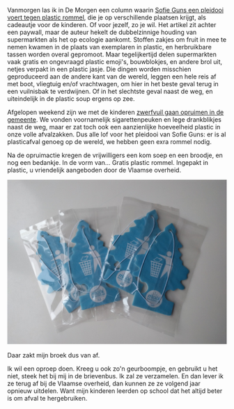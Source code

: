 <!--
.. title: Plastic prullen
.. slug: weg-met-plastic-prullen
.. date: 2019-10-22 08:55:52 UTC+02:00
.. tags: 
.. category: beleid, plastic, vlaanderen 
.. link: 
.. description: 
.. type: text
-->

Vanmorgen las ik in De Morgen een column waarin [Sofie Guns een pleidooi voert tegen plastic rommel](https://www.demorgen.be/meningen/beste-aldi-delhaize-lidl-en-brantano-lees-uw-charter-voor-u-een-plastic-prul-voorstelt~bbfc3ba4/), die je op verschillende plaatsen krijgt, als cadeautje voor de kinderen. Of voor jezelf, zo je wil. Het artikel zit achter een paywall, maar de auteur hekelt de dubbelzinnige houding van supermarkten als het op ecologie aankomt. Stoffen zakjes om fruit in mee te nemen kwamen in de plaats van exemplaren in plastic, en herbruikbare tassen worden overal gepromoot. Maar tegelijkertijd delen supermarkten vaak gratis en ongevraagd plastic emoji's, bouwblokjes, en andere brol uit, netjes verpakt in een plastic jasje. Die dingen worden misschien geproduceerd aan de andere kant van de wereld, leggen een hele reis af met boot, vliegtuig en/of vrachtwagen, om hier in het beste geval terug in een vuilnisbak te verdwijnen. Of in het slechtste geval naast de weg, en uiteindelijk in de plastic soup ergens op zee.

Afgelopen weekend zijn we met de kinderen [zwerfvuil gaan opruimen in de gemeente](https://www.gva.be/cnt/dmf20191020_04672956/meer-dan-honderd-vrijwilligers-doen-mee-aan-opruimactie-zwerfvuil-er-ligt-toch-wel-meer-dan-ik-gedacht-had). We vonden voornamelijk sigarettenpeuken en lege drankblikjes naast de weg, maar er zat toch ook een aanzienlijke hoeveelheid plastic in onze volle afvalzakken. Dus alle lof voor het pleidooi van Sofie Guns: er is al plasticafval genoeg op de wereld, we hebben geen exra rommel nodig.

Na de opruimactie kregen de vrijwilligers een kom soep en een broodje, en nog een bedankje. In de vorm van... Gratis plastic rommel. Ingepakt in plastic, u vriendelijk aangeboden door de Vlaamse overheid.

![plastic autoboompjes](/galleries/misc/rommel.jpg)

Daar zakt mijn broek dus van af. 

Ik wil een oproep doen. Kreeg u ook zo'n geurboompje, en gebruikt u het niet, steek het bij mij in de brievenbus. Ik zal ze verzamelen. En dan lever ik ze terug af bij de Vlaamse overheid, dan kunnen ze ze volgend jaar opnieuw uitdelen. Want mijn kinderen leerden op school dat het altijd beter is om afval te hergebruiken.